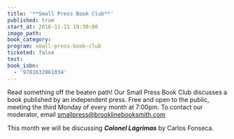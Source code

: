 ```yaml
---
title: '**Small Press Book Club**'
published: true
start_at: 2016-11-21 19:30:00
image_path:
book_category:
program: small-press-book-club
ticketed: false
test:
book_isbn:
  - '9781632061034'
---
```



Read something off the beaten path! Our Small Press Book Club discusses a book published by an independent press. Free and open to the public, meeting the third Monday of every month at 7:00pm. To contact our moderator, email smallpress@brooklinebooksmith.com

This month we will be discussing&nbsp;***Colonel L&aacute;grimas*** by Carlos Fonseca.